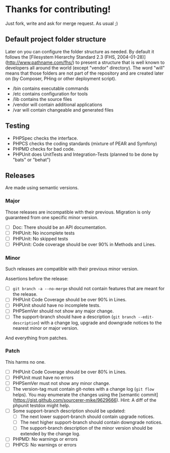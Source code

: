 # Thanks for contributing!

Just fork, write and ask for merge request.
As usual ;)

## Default project folder structure

Later on you can configure the folder structure as needed.
By default it follows the
[Filesystem Hierarchy Standard 2.3 (FHS, 2004-01-28)] (http://www.pathname.com/fhs/)
to present a structure that is well known to developers all around the world (except "vendor" directory).
The word "will" means that those folders are not part of the repository
and are created later on (by Composer, PHing or other deployment script).

- /bin contains executable commands
- /etc contains configuration for tools
- /lib contains the source files
- /vendor will contain additional applications
- /var will contain changeable and generated files


## Testing

- PHPSpec checks the interface.
- PHPCS checks the coding standards (mixture of PEAR and Symfony)
- PHPMD checks for bad code.
- PHPUnit does UnitTests and Integration-Tests (planned to be done by "bats" or "behat")

## Releases

Are made using semantic versions.

### Major

Those releases are incompatible with their previous.
Migration is only guaranteed from one specific minor version.

- [ ] Doc: There should be an API documentation.
- [ ] PHPUnit: No incomplete tests
- [ ] PHPUnit: No skipped tests
- [ ] PHPUnit: Code coverage should be over 90% in Methods and Lines.

### Minor

Such releases are compatible with their previous minor version.

Assertions before the release:

- [ ] `git branch -a --no-merge` should not contain features that are meant for the release.
- [ ] PHPUnit Code Coverage should be over 90% in Lines.
- [ ] PHPUnit should have no incomplete tests.
- [ ] PHPSemVer should not show any major change.
- [ ] The support-branch should have a description (`git branch --edit-description`) with a change log,
  upgrade and downgrade notices to the nearest minor or major version.

And everything from patches.

### Patch

This harms no one.

- [ ] PHPUnit Code Coverage should be over 80% in Lines.
- [ ] PHPUnit must have no errors
- [ ] PHPSemVer must not show any minor change.
- [ ] The version-tag must contain git-notes with a change log (`git flow` helps).
  You may enumerate the changes using the [semantic commit] (https://gist.github.com/sourcerer-mike/9629666).
  Hint: A diff of the phpunit testdox might help.
- [ ] Some support-branch description should be updated:
	- [ ] The next lower support-branch should contain upgrade notices.
	- [ ] The next higher support-branch should contain downgrade notices.
	- [ ] The support-branch description of the minor version should be extended by the change log.
- [ ] PHPMD: No warnings or errors
- [ ] PHPCS: No warnings or errors
